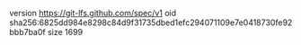 version https://git-lfs.github.com/spec/v1
oid sha256:6825dd984e8298c84d9f31735dbed1efc294071109e7e0418730fe92bbb7ba0f
size 1699
